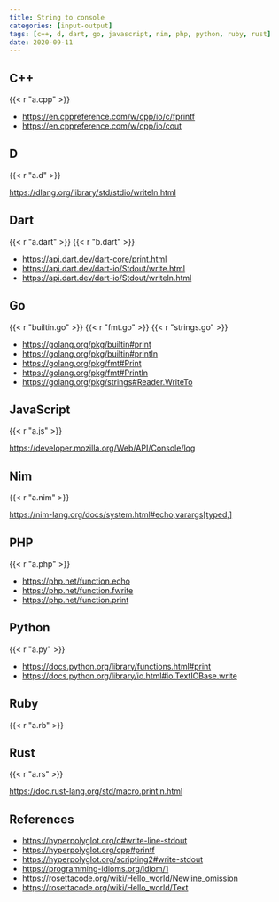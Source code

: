 ```yaml
---
title: String to console
categories: [input-output]
tags: [c++, d, dart, go, javascript, nim, php, python, ruby, rust]
date: 2020-09-11
---
```


## C++

{{< r "a.cpp" >}}

- <https://en.cppreference.com/w/cpp/io/c/fprintf>
- <https://en.cppreference.com/w/cpp/io/cout>

## D

{{< r "a.d" >}}

<https://dlang.org/library/std/stdio/writeln.html>

## Dart

{{< r "a.dart" >}}
{{< r "b.dart" >}}

- <https://api.dart.dev/dart-core/print.html>
- <https://api.dart.dev/dart-io/Stdout/write.html>
- <https://api.dart.dev/dart-io/Stdout/writeln.html>

## Go

{{< r "builtin.go" >}}
{{< r "fmt.go" >}}
{{< r "strings.go" >}}

- <https://golang.org/pkg/builtin#print>
- <https://golang.org/pkg/builtin#println>
- <https://golang.org/pkg/fmt#Print>
- <https://golang.org/pkg/fmt#Println>
- <https://golang.org/pkg/strings#Reader.WriteTo>

## JavaScript

{{< r "a.js" >}}

<https://developer.mozilla.org/Web/API/Console/log>

## Nim

{{< r "a.nim" >}}

<https://nim-lang.org/docs/system.html#echo,varargs[typed,]>

## PHP

{{< r "a.php" >}}

- <https://php.net/function.echo>
- <https://php.net/function.fwrite>
- <https://php.net/function.print>

## Python

{{< r "a.py" >}}

- <https://docs.python.org/library/functions.html#print>
- <https://docs.python.org/library/io.html#io.TextIOBase.write>

## Ruby

{{< r "a.rb" >}}

## Rust

{{< r "a.rs" >}}

<https://doc.rust-lang.org/std/macro.println.html>

## References

- <https://hyperpolyglot.org/c#write-line-stdout>
- <https://hyperpolyglot.org/cpp#printf>
- <https://hyperpolyglot.org/scripting2#write-stdout>
- <https://programming-idioms.org/idiom/1>
- <https://rosettacode.org/wiki/Hello_world/Newline_omission>
- <https://rosettacode.org/wiki/Hello_world/Text>
